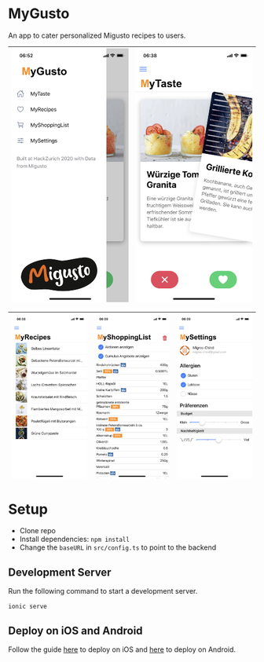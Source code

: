 # MyGusto

An app to cater personalized Migusto recipes to users.

| ![Menu](https://github.com/jhuwyler/mygusto-app/blob/master/images/Menu.jpeg?raw=true) | ![MyTaste](https://github.com/jhuwyler/mygusto-app/blob/master/images/MyTaste.PNG?raw=true) |
|:---:|:---:|

| ![MyRecipes](https://github.com/jhuwyler/mygusto-app/blob/master/images/MyRecipes.PNG?raw=true) | ![MyShoppingList](https://github.com/jhuwyler/mygusto-app/blob/master/images/MyShoppingList.PNG?raw=true) | ![MySettings](https://github.com/jhuwyler/mygusto-app/blob/master/images/MySettings.PNG?raw=true) |
|:---:|:---:|:---:|

# Setup

* Clone repo
* Install dependencies: `npm install`
* Change the `baseURL` in `src/config.ts` to point to the backend

## Development Server

Run the following command to start a development server.
```
ionic serve
```

## Deploy on iOS and Android

Follow the guide [here](https://ionicframework.com/docs/developing/ios) to deploy on iOS and [here](https://ionicframework.com/docs/developing/android) to deploy on Android.
